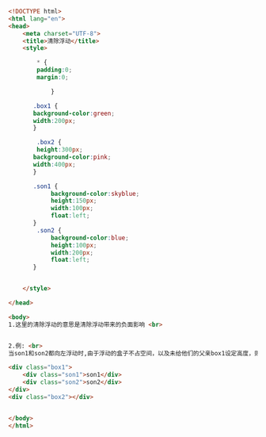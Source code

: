 
<BlogInfo id="76" title="50.清除浮动" author="白日梦想猿" pv=0 read_times=0 pre_cost_time="0分45秒" category="css学习" tag_list="['css学习']" create_time="2020.07.21 17:06:33" update_time="2020.07.21 17:18:16" />

```html
<!DOCTYPE html>
<html lang="en">
<head>
    <meta charset="UTF-8">
    <title>清除浮动</title>
    <style>

        * {
        padding:0;
        margin:0;

            }

       .box1 {
       background-color:green;
       width:200px;
       }

        .box2 {
        height:300px;
       background-color:pink;
       width:400px;
       }

       .son1 {
            background-color:skyblue;
            height:150px;
            width:100px;
            float:left;
       }
        .son2 {
            background-color:blue;
            height:100px;
            width:200px;
            float:left;
       }


    </style>

</head>

<body>
1.这里的清除浮动的意思是清除浮动带来的负面影响 <br>


2.例: <br>
当son1和son2都向左浮动时,由于浮动的盒子不占空间，以及未给他们的父亲box1设定高度，则box1的高度就会默认为0，box2就会显示在son1和son2的底部

<div class="box1">
    <div class="son1">son1</div>
    <div class="son2">son2</div>
</div>
<div class="box2"></div>


</body>
</html>
```
